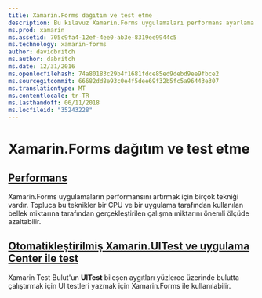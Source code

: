 ```yaml
---
title: Xamarin.Forms dağıtım ve test etme
description: Bu kılavuz Xamarin.Forms uygulamaları performans ayarlama ve Xamarin.UITest ve AppCenter sınama otomatikleştirerek kararlı nasıl inceler.
ms.prod: xamarin
ms.assetid: 705c9fa4-12ef-4ee0-ab3e-8319ee9944c5
ms.technology: xamarin-forms
author: davidbritch
ms.author: dabritch
ms.date: 12/31/2016
ms.openlocfilehash: 74a80183c29b4f1681fdce85ed9debd9ee9fbce2
ms.sourcegitcommit: 66682dd8e93c0e4f5dee69f32b5fc5a96443e307
ms.translationtype: MT
ms.contentlocale: tr-TR
ms.lasthandoff: 06/11/2018
ms.locfileid: "35243228"
---
```

# <a name="xamarinforms-deployment-and-testing"></a>Xamarin.Forms dağıtım ve test etme

## <a name="performanceperformancemd"></a>[Performans](performance.md)

Xamarin.Forms uygulamaların performansını artırmak için birçok tekniği vardır. Topluca bu teknikler bir CPU ve bir uygulama tarafından kullanılan bellek miktarına tarafından gerçekleştirilen çalışma miktarını önemli ölçüde azaltabilir.

## <a name="automated-testing-with-xamarinuitest-and-app-centeruitest-and-test-cloudmd"></a>[Otomatikleştirilmiş Xamarin.UITest ve uygulama Center ile test](uitest-and-test-cloud.md)

Xamarin Test Bulut'un **UITest** bileşen aygıtları yüzlerce üzerinde bulutta çalıştırmak için UI testleri yazmak için Xamarin.Forms ile kullanılabilir.
